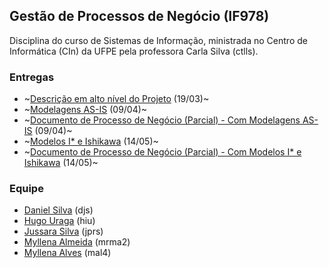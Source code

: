 ## Gestão de Processos de Negócio (IF978)

Disciplina do curso de Sistemas de Informação, ministrada no Centro de Informática (CIn) da UFPE pela professora Carla Silva (ctlls). 

### Entregas
- ~[Descrição em alto nível do Projeto](https://github.com/jussararodrigues/4-periodo/blob/master/gpn/01%20-%20Descri%C3%A7%C3%A3o%20em%20alto%20n%C3%ADvel.md) (19/03)~
- ~[Modelagens AS-IS](https://github.com/jussararodrigues/4-periodo/tree/master/gpn/Modelagens%20AS-IS) (09/04)~
- ~[Documento de Processo de Negócio (Parcial) - Com Modelagens AS-IS](https://github.com/jussararodrigues/4-periodo/blob/master/gpn/Plano%20de%20implanta%C3%A7%C3%A3o%20do%20m%C3%B3dulo%20de%20integra%C3%A7%C3%A3o%20%C3%BAnica%20.pdf) (09/04)~
- ~[Modelos I* e Ishikawa](https://github.com/jussararodrigues/4-periodo/tree/master/gpn/Modelos%20I%20Estrela%20e%20Diagramas%20de%20Ishikawa) (14/05)~
- ~[Documento de Processo de Negócio (Parcial) - Com Modelos I* e Ishikawa](https://github.com/jussararodrigues/4-periodo/blob/master/gpn/Documento%20de%20Processos%20de%20Neg%C3%B3cio.pdf) (14/05)~

### Equipe
- [Daniel Silva](https://github.com/shirubadan) (djs)
- [Hugo Uraga](https://github.com/hugouraga) (hiu)
- [Jussara Silva](https://github.com/jussararodrigues) (jprs)
- [Myllena Almeida](https://github.com/MyllenaAlmeida) (mrma2)
- [Myllena Alves](https://github.com/myllenaalves) (mal4)
